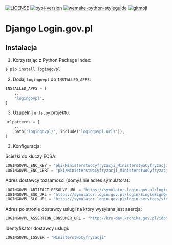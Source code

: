 [![LICENSE](https://img.shields.io/pypi/l/version_control.svg?style=flat-square)](https://raw.githubusercontent.com/kuter/django-version-control/master/LICENSE)
[![pypi-version](https://img.shields.io/pypi/v/django_logingovpl.svg?style=flat-square)](https://pypi.python.org/pypi/django_logingovpl/)
[![wemake-python-styleguide](https://img.shields.io/badge/style-wemake-000000.svg?style=flat-square)](https://github.com/wemake-services/wemake-python-styleguide)
[![gitmoji](https://img.shields.io/badge/gitmoji-%20😜%20😍-FFDD67.svg?style=flat-square)](https://gitmoji.carloscuesta.me)

# Django Login.gov.pl


## Instalacja

1. Korzystając z Python Package Index:

```bash
$ pip install logingovpl
```

2. Dodaj `logingovpl` do `INSTALLED_APPS`:

```python
INSTALLED_APPS = [
    ...
    'logingovpl',
]
```

3. Uzupełnij `urls.py` projektu:

```python
urlpatterns = [
    ...
    path('logingovpl/', include('logingovpl.urls')),
]
```

3. Konfiguracja:

Scieżki do kluczy ECSA:

```python
LOGINGOVPL_ENC_KEY = "pki/MinisterstwoCyfryzacji_MinisterstwoCyfryzacji_enc_ec.key"
LOGINGOVPL_ENC_CERT = "pki/MinisterstwoCyfryzacji_MinisterstwoCyfryzacji_enc_ec.pem"
```

Adres dostawcy tożsamości (domyślnie adres symulatora):

```python
LOGINGOVPL_ARTIFACT_RESOLVE_URL = "https://symulator.login.gov.pl/login-services/idpArtifactResolutionService"
LOGINGOVPL_SSO_URL = "https://symulator.login.gov.pl/login/SingleSignOnService"
LOGINGOVPL_SLO_URL = "https://symulator.login.gov.pl/login-services/singleLogoutService"
```

Adres po stronie dostawcy usługi na który wysyłana jest asercja:

```python
LOGINGOVPL_ASSERTION_CONSUMER_URL = "http://kro-dev.kronika.gov.pl/idp"
```

Identyfikator dostawcy usługi:

```python
LOGINGOVPL_ISSUER = "MinisterstwoCyfryzacji"
```

